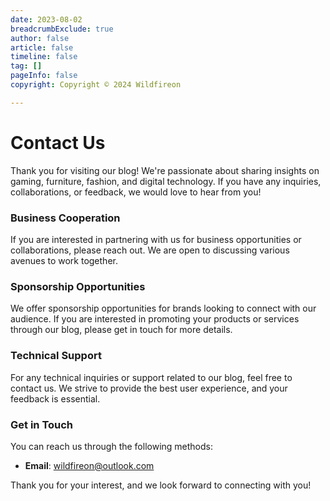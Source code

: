 ```yaml
---
date: 2023-08-02
breadcrumbExclude: true
author: false
article: false
timeline: false
tag: []
pageInfo: false
copyright: Copyright © 2024 Wildfireon

---
```

# Contact Us

Thank you for visiting our blog! We're passionate about sharing insights on gaming, furniture, fashion, and digital technology. If you have any inquiries, collaborations, or feedback, we would love to hear from you!

### Business Cooperation

If you are interested in partnering with us for business opportunities or collaborations, please reach out. We are open to discussing various avenues to work together.

### Sponsorship Opportunities

We offer sponsorship opportunities for brands looking to connect with our audience. If you are interested in promoting your products or services through our blog, please get in touch for more details.

### Technical Support

For any technical inquiries or support related to our blog, feel free to contact us. We strive to provide the best user experience, and your feedback is essential.

### Get in Touch

You can reach us through the following methods:

- **Email**: [wildfireon@outlook.com](mailto:wildfireon@outlook.com)

Thank you for your interest, and we look forward to connecting with you!
